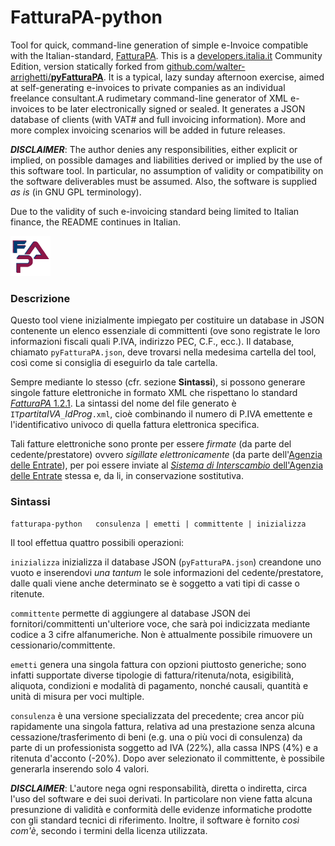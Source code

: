 # FatturaPA-python
Tool for quick, command-line generation of simple e-Invoice compatible with the Italian-standard, [FatturaPA](https://www.fatturapa.gov.it). This is a [developers.italia.it](https://developers.italia.it/) Community Edition, version statically forked from [github.com/walter-arrighetti/](https://github.com/walter-arrighetti)[**pyFatturaPA**](https://github.com/walter-arrighetti/pyFatturaPA).
It is a typical, lazy sunday afternoon exercise, aimed at self-generating e-invoices to private companies as an individual freelance consultant.A rudimetary command-line generator of XML e-invoices to be later electronically signed or sealed. It generates a JSON database of clients (with VAT# and full invoicing information). More and more complex invoicing scenarios will be added in future releases.

***DISCLAIMER***: The author denies any responsibilities, either explicit or implied, on possible damages and liabilities derived or implied by the use of this software tool. In particular, no assumption of validity or compatibility on the software deliverables must be assumed. Also, the software is supplied *as is* (in GNU GPL terminology).

Due to the validity of such e-invoicing standard being limited to Italian finance, the README continues in Italian.

<img src="opt/pyFatturaPA_icon.png" />

### Descrizione
Questo tool viene inizialmente impiegato per costituire un database in JSON contenente un elenco essenziale di committenti (ove sono registrate le loro informazioni fiscali quali P.IVA, indirizzo PEC, C.F., ecc.). Il database, chiamato `pyFatturaPA.json`, deve trovarsi nella medesima cartella del tool, così come si consiglia di eseguirlo da tale cartella.

Sempre mediante lo stesso (cfr. sezione **Sintassi**), si possono generare singole fatture elettroniche in formato XML che rispettano lo standard [*FatturaPA* 1.2.1](https://www.fatturapa.gov.it/export/fatturazione/it/normativa/f-2.htm). La sintassi del nome del file generato è `IT`_partitaIVA_`_`_IdProg_`.xml`, cioè combinando il numero di P.IVA emettente e l'identificativo univoco di quella fattura elettronica specifica.

Tali fatture elettroniche sono pronte per essere *firmate* (da parte del cedente/prestatore) ovvero *sigillate elettronicamente* (da parte dell'[Agenzia delle Entrate](https://www.agenziaentrate.gov.it)), per poi essere inviate al [*Sistema di Interscambio* dell'Agenzia delle Entrate](https://ivaservizi.agenziaentrate.gov.it/portale/) stessa e, da li, in conservazione sostitutiva.

### Sintassi
```
fatturapa-python   consulenza | emetti | committente | inizializza
```
Il tool effettua quattro possibili operazioni:

 `inizializza` inizializza il database JSON (`pyFatturaPA.json`) creandone uno vuoto e inserendovi *una tantum* le sole informazioni del cedente/prestatore, dalle quali viene anche determinato se è soggetto a vati tipi di casse o ritenute.
 
 `committente` permette di aggiungere al database JSON dei fornitori/committenti un'ulteriore voce, che sarà poi indicizzata mediante codice a 3 cifre alfanumeriche. Non è attualmente possibile rimuovere un cessionario/committente.
 
 `emetti` genera una singola fattura con opzioni piuttosto generiche; sono infatti supportate diverse tipologie di fattura/ritenuta/nota, esigibilità, aliquota, condizioni e modalità di pagamento, nonché causali, quantità e unità di misura per voci multiple.
 
 `consulenza` è una versione specializzata del precedente; crea ancor più rapidamente una singola fattura, relativa ad una prestazione senza alcuna cessazione/trasferimento di beni (e.g. una o più voci di consulenza) da parte di un professionista soggetto ad IVA (22%), alla cassa INPS (4%) e a ritenuta d'acconto (-20%). Dopo aver selezionato il committente, è possibile generarla inserendo solo 4 valori.

***DISCLAIMER***: L'autore nega ogni responsabilità, diretta o indiretta, circa l'uso del software e dei suoi derivati. In particolare non viene fatta alcuna presunzione di validità e conformità delle evidenze informatiche prodotte con gli standard tecnici di riferimento. Inoltre, il software è fornito *così com'è*, secondo i termini della licenza utilizzata.
